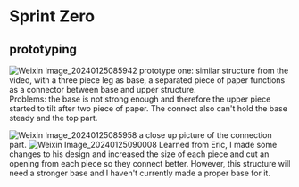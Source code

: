 # Sprint Zero
## prototyping 
![Weixin Image_20240125085942](https://github.com/StAndrewsCollege/2324-tej3m-5-e-0-sprint0-KevinZhang2025/assets/156220817/e7de99ad-a3ec-4f09-b2e6-061639c5aa09)
prototype one: similar structure from the video, with a three piece leg as base, a separated piece of paper functions as a connector between base and upper structure.  
Problems: the base is not strong enough and therefore the upper piece started to tilt after two piece of paper. The connect also can't hold the base steady and the top part. 

![Weixin Image_20240125085958](https://github.com/StAndrewsCollege/2324-tej3m-5-e-0-sprint0-KevinZhang2025/assets/156220817/888a99ff-d896-4dc2-b7d3-b99be9fbe4a8)
a close up picture of the connection part.
![Weixin Image_20240125090008](https://github.com/StAndrewsCollege/2324-tej3m-5-e-0-sprint0-KevinZhang2025/assets/156220817/139d0999-a825-4cc1-8cf4-50d1d4e01592)
Learned from Eric, I made some changes to his design and increased the size of each piece and cut an opening from each piece so they connect better. However, this structure will need a stronger base and I haven't currently made a proper base for it.
